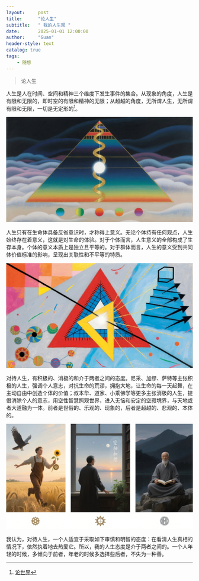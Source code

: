 ```yaml
---
layout:     post
title:      "论人生"
subtitle:   " 我的人生观 "
date:       2025-01-01 12:00:00
author:     "Guan"
header-style: text
catalog: true
tags:
    - 随想
---
```


> 论人生

人生是人在时间、空间和精神三个维度下发生事件的集合。从现象的角度，人生是有限和无限的，即时空的有限和精神的无限；从超越的角度，无所谓人生，无所谓有限和无限，一切是无定形的[^1]。

[^1]: [论世界](/2025/01/01/shijie/)

![人生论](/img/renshen1.png)

人生只有在生命体具备反省意识时，才称得上意义。无论个体持有任何观点，人生始终存在着意义，这就是对生命的体验。对于个体而言，人生意义的全部构成了生存本身。个体的意义本质上是独立且平等的。对于群体而言，人生的意义受到共同体价值标准的影响，呈现出关联性和不平等的特质。

![人生论](/img/renshen2.png)

对待人生，有积极的、消极的和介于两者之间的态度。尼采、加缪、萨特等主张积极的人生，强调个人意志，对抗生命的荒谬，拥抱大地，让生命的每一天起舞，在主动自由中创造个体的价值；叔本华、道家、小乘佛学等更多主张消极的人生，提倡消除个人的意志，用空性智慧照观世界，进入无恼和安定的空寂境界，与天地或者大道融为一体。前者是世俗的、乐观的、现象的，后者是超越的、悲观的、本体的。

![人生论](/img/renshen3.png)

我认为，对待人生，一个人适宜于采取如下审慎和明智的态度：在看清人生真相的情况下，依然执着地去热爱它。所以，我的人生态度是介于两者之间的。一个人年轻的时候，多倾向于前者，年老的时候多选择些后者，不失为一种善。